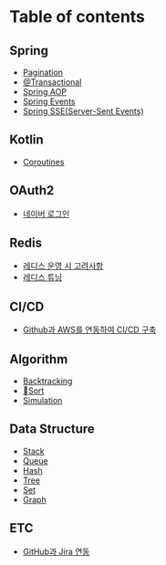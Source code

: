 # Table of contents

## Spring

* [Pagination](README.md)
* [@Transactional](<README (3) (1).md>)
* [Spring AOP](<README (4).md>)
* [Spring Events](<README (3) (1) (1).md>)
* [Spring SSE(Server-Sent Events)](spring/spring-sse-server-sent-events.md)

## Kotlin

* [Coroutines](<README (2).md>)

## OAuth2

* [네이버 로그인](<README (5).md>)

## Redis

* [레디스 운영 시 고려사항](<README (1).md>)
* [레디스 튜닝](redis/undefined-1.md)

## CI/CD

* [Github과 AWS를 연동하여 CI/CD 구축](ci-cd/github-aws-ci-cd.md)

## Algorithm

* [Backtracking](algorithm/backtracking.md)
* [Sort](algorithm/sort.md)
* [Simulation](algorithm/simulation.md)

## Data Structure

* [Stack](data-structure/stack.md)
* [Queue](data-structure/queue.md)
* [Hash](data-structure/hash.md)
* [Tree](data-structure/tree.md)
* [Set](data-structure/set.md)
* [Graph](data-structure/graph.md)

## ETC

* [GitHub과 Jira 연동](etc/github-jira.md)
